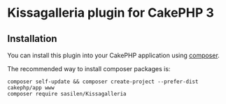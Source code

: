 # Kissagalleria plugin for CakePHP 3

## Installation

You can install this plugin into your CakePHP application using [composer](http://getcomposer.org).

The recommended way to install composer packages is:

```
composer self-update && composer create-project --prefer-dist cakephp/app www
composer require sasilen/Kissagalleria
```
